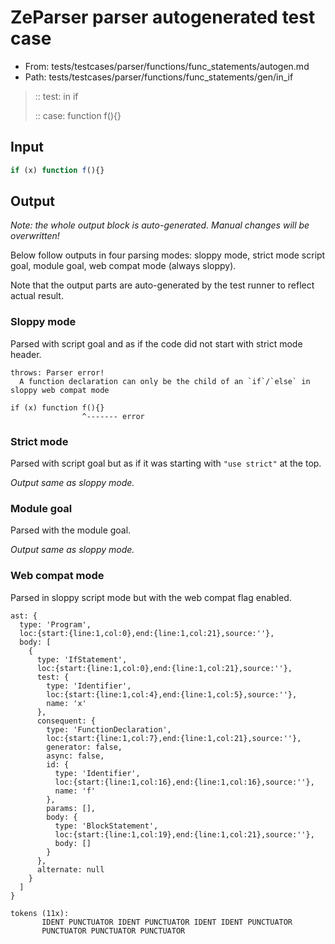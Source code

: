 # ZeParser parser autogenerated test case

- From: tests/testcases/parser/functions/func_statements/autogen.md
- Path: tests/testcases/parser/functions/func_statements/gen/in_if

> :: test: in if
>
> :: case: function f(){}

## Input


`````js
if (x) function f(){}
`````

## Output

_Note: the whole output block is auto-generated. Manual changes will be overwritten!_

Below follow outputs in four parsing modes: sloppy mode, strict mode script goal, module goal, web compat mode (always sloppy).

Note that the output parts are auto-generated by the test runner to reflect actual result.

### Sloppy mode

Parsed with script goal and as if the code did not start with strict mode header.

`````
throws: Parser error!
  A function declaration can only be the child of an `if`/`else` in sloppy web compat mode

if (x) function f(){}
                ^------- error
`````

### Strict mode

Parsed with script goal but as if it was starting with `"use strict"` at the top.

_Output same as sloppy mode._

### Module goal

Parsed with the module goal.

_Output same as sloppy mode._

### Web compat mode

Parsed in sloppy script mode but with the web compat flag enabled.

`````
ast: {
  type: 'Program',
  loc:{start:{line:1,col:0},end:{line:1,col:21},source:''},
  body: [
    {
      type: 'IfStatement',
      loc:{start:{line:1,col:0},end:{line:1,col:21},source:''},
      test: {
        type: 'Identifier',
        loc:{start:{line:1,col:4},end:{line:1,col:5},source:''},
        name: 'x'
      },
      consequent: {
        type: 'FunctionDeclaration',
        loc:{start:{line:1,col:7},end:{line:1,col:21},source:''},
        generator: false,
        async: false,
        id: {
          type: 'Identifier',
          loc:{start:{line:1,col:16},end:{line:1,col:16},source:''},
          name: 'f'
        },
        params: [],
        body: {
          type: 'BlockStatement',
          loc:{start:{line:1,col:19},end:{line:1,col:21},source:''},
          body: []
        }
      },
      alternate: null
    }
  ]
}

tokens (11x):
       IDENT PUNCTUATOR IDENT PUNCTUATOR IDENT IDENT PUNCTUATOR
       PUNCTUATOR PUNCTUATOR PUNCTUATOR
`````

